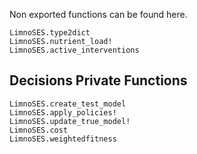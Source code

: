 Non exported functions can be found here.

```@docs
LimnoSES.type2dict
LimnoSES.nutrient_load!
LimnoSES.active_interventions
```


## Decisions Private Functions

```@docs
LimnoSES.create_test_model
LimnoSES.apply_policies!
LimnoSES.update_true_model!
LimnoSES.cost
LimnoSES.weightedfitness
```
